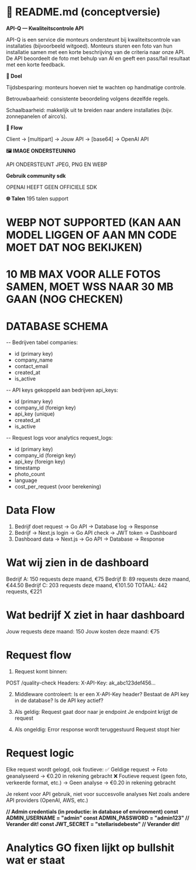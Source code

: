 # 📄 README.md (conceptversie)

**API-Q — Kwaliteitscontrole API**

API-Q is een service die monteurs ondersteunt bij kwaliteitscontrole van installaties (bijvoorbeeld witgoed).
Monteurs sturen een foto van hun installatie samen met een korte beschrijving van de criteria naar onze API.
De API beoordeelt de foto met behulp van AI en geeft een pass/fail resultaat met een korte feedback.

**🎯 Doel**

Tijdsbesparing: monteurs hoeven niet te wachten op handmatige controle.

Betrouwbaarheid: consistente beoordeling volgens dezelfde regels.

Schaalbaarheid: makkelijk uit te breiden naar andere installaties (bijv. zonnepanelen of airco’s).

**🔀 Flow**

Client → [multipart] → Jouw API → [base64] → OpenAI API

**🖼️ IMAGE ONDERSTEUNING**

API ONDERSTEUNT JPEG, PNG EN WEBP

**Gebruik community sdk**

OPENAI HEEFT GEEN OFFICIELE SDK

**🌐 Talen**
195 talen support 

# WEBP NOT SUPPORTED (KAN AAN MODEL LIGGEN OF AAN MN CODE MOET DAT NOG BEKIJKEN)

# 10 MB MAX VOOR ALLE FOTOS SAMEN, MOET WSS NAAR 30 MB GAAN (NOG CHECKEN)

# DATABASE SCHEMA 

-- Bedrijven tabel
companies:
- id (primary key)
- company_name
- contact_email
- created_at
- is_active

-- API keys gekoppeld aan bedrijven
api_keys:
- id (primary key)
- company_id (foreign key)
- api_key (unique)
- created_at
- is_active

-- Request logs voor analytics
request_logs:
- id (primary key)
- company_id (foreign key)
- api_key (foreign key)
- timestamp
- photo_count
- language
- cost_per_request (voor berekening)

# Data Flow

1. Bedrijf doet request → Go API → Database log → Response
2. Bedrijf → Next.js login → Go API check → JWT token → Dashboard
3. Dashboard data → Next.js → Go API → Database → Response

# Wat wij zien in de dashboard

Bedrijf A: 150 requests deze maand, €75
Bedrijf B: 89 requests deze maand, €44.50
Bedrijf C: 203 requests deze maand, €101.50
TOTAAL: 442 requests, €221

# Wat bedrijf X ziet in haar dashboard

Jouw requests deze maand: 150
Jouw kosten deze maand: €75

# Request flow

1. Request komt binnen:

POST /quality-check
Headers: X-API-Key: ak_abc123def456...

2. Middleware controleert:
Is er een X-API-Key header?
Bestaat de API key in de database?
Is de API key actief?

3. Als geldig:
Request gaat door naar je endpoint
Je endpoint krijgt de request

4. Als ongeldig:
Error response wordt teruggestuurd
Request stopt hier

# Request logic

Elke request wordt gelogd, ook foutieve:
✅ Geldige request → Foto geanalyseerd → €0.20 in rekening gebracht
❌ Foutieve request (geen foto, verkeerde format, etc.) → Geen analyse → €0.20 in rekening gebracht

Je rekent voor API gebruik, niet voor succesvolle analyses
Net zoals andere API providers (OpenAI, AWS, etc.)

**// Admin credentials (in productie: in database of environment)
const ADMIN_USERNAME = "admin"
const ADMIN_PASSWORD = "admin123"     // Verander dit!
const JWT_SECRET = "stellarisdebeste" // Verander dit!**

# Analytics GO fixen lijkt op bullshit wat er staat